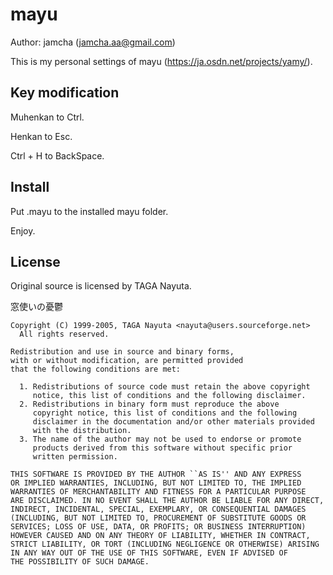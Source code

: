 # mayu
Author: jamcha (jamcha.aa@gmail.com)

This is my personal settings of mayu (https://ja.osdn.net/projects/yamy/).

## Key modification

Muhenkan to Ctrl.

Henkan to Esc.

Ctrl + H to BackSpace.

## Install

Put .mayu to the installed mayu folder.

Enjoy.

## License

  Original source is licensed by TAGA Nayuta.

  窓使いの憂鬱

    Copyright (C) 1999-2005, TAGA Nayuta <nayuta@users.sourceforge.net>
      All rights reserved.

    Redistribution and use in source and binary forms,
    with or without modification, are permitted provided
    that the following conditions are met:

      1. Redistributions of source code must retain the above copyright
         notice, this list of conditions and the following disclaimer.
      2. Redistributions in binary form must reproduce the above
         copyright notice, this list of conditions and the following
         disclaimer in the documentation and/or other materials provided
         with the distribution.
      3. The name of the author may not be used to endorse or promote
         products derived from this software without specific prior
         written permission. 

    THIS SOFTWARE IS PROVIDED BY THE AUTHOR ``AS IS'' AND ANY EXPRESS
    OR IMPLIED WARRANTIES, INCLUDING, BUT NOT LIMITED TO, THE IMPLIED
    WARRANTIES OF MERCHANTABILITY AND FITNESS FOR A PARTICULAR PURPOSE
    ARE DISCLAIMED. IN NO EVENT SHALL THE AUTHOR BE LIABLE FOR ANY DIRECT,
    INDIRECT, INCIDENTAL, SPECIAL, EXEMPLARY, OR CONSEQUENTIAL DAMAGES
    (INCLUDING, BUT NOT LIMITED TO, PROCUREMENT OF SUBSTITUTE GOODS OR
    SERVICES; LOSS OF USE, DATA, OR PROFITS; OR BUSINESS INTERRUPTION)
    HOWEVER CAUSED AND ON ANY THEORY OF LIABILITY, WHETHER IN CONTRACT,
    STRICT LIABILITY, OR TORT (INCLUDING NEGLIGENCE OR OTHERWISE) ARISING
    IN ANY WAY OUT OF THE USE OF THIS SOFTWARE, EVEN IF ADVISED OF
    THE POSSIBILITY OF SUCH DAMAGE.
